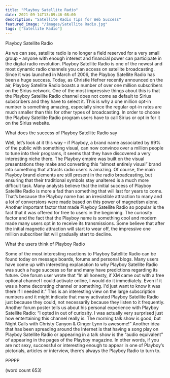```yaml
---
title: "Playboy Satellite Radio"
date: 2021-09-14T13:09:46-08:00
description: "Satellite Radio Tips for Web Success"
featured_image: "/images/Satellite Radio.jpg"
tags: ["Satellite Radio"]
---
```


Playboy Satellite Radio 

As we can see, satellite radio is no longer a field reserved for a very small group – anyone with enough interest and financial power can participate in the digital radio revolution. Playboy Satellite Radio is one of the newest and most dynamic radio channels you can access on satellite broadcasting. Since it was launched in March of 2006, the Playboy Satellite Radio has been a huge success. Today, as Christie Hefner recently announced on the air, Playboy Satellite Radio boasts a number of over one million subscribers on the Sirius network. One of the most impressive things about this is that the Playboy Satellite Radio channel does not come as default to Sirius subscribers and they have to select it. This is why a one million opt-in number is something amazing, especially since the regular opt-in rates are much smaller than this for other types of broadcasting. In order to choose the Playboy Satellite Radio program users have to call Sirius or opt in for it on the Sirius website. 

What does the success of Playboy Satellite Radio say

Well, let’s look at it this way – if Playboy, a brand name associated by 99% of the public with something visual, can now convince over a million people to tune into their programs, it seems that they have discovered a very interesting niche there. The Playboy empire was built on the visual presentations they make and converting this “almost entirely visual” brand into something that attracts radio users is amazing. Of course, the main Playboy brand elements are still present in the radio broadcasting, but ensuring that their traditional symbols stay unaltered is a much more difficult task. Many analysts believe that the initial success of Playboy Satellite Radio is more a fad than something that will last for years to come. That’s because the Playboy name has an irresistible attraction to many and a lot of conversions were made based on this power of magnetism alone. Another important factor that made Playboy Satellite Radio so popular is the fact that it was offered for free to users in the beginning. The curiosity factor and the fact that the Playboy name is something cool and modern made many users opt in to receive its transmissions. Some believe that after the initial magnetic attraction will start to wear off, the impressive one million subscriber list will gradually start to decline.   

What the users think of Playboy Radio

Some of the most interesting reactions to Playboy Satellite Radio can be found today on message boards, forums and personal blogs. Many users have come up with interesting explanation to why Playboy Satellite Radio was such a huge success so far and many have predictions regarding its future. One forum user wrote that “In all honesty, if XM came out with a free optional channel I could activate online, I would do it immediately. Even if it was a home decorating channel or something. I'd just want to know it was there if I needed it.” This is an interesting view on the large subscription numbers and it might indicate that many activated Playboy Satellite Radio just because they could, not necessarily because they listen to it frequently. Another forum poster tells us about his personal experience with Playboy Satellite Radio: “I opted in out of curiosity. I was actually very surprised just how entertaining this channel really is. The morning talk show is good, but Night Calls with Christy Canyon & Ginger Lynn is awesome!” Another idea that has been spreading around the Internet is that having a song play on Playboy Satellite Radio or appearing in a talk show is the “audio equivalent” of appearing in the pages of the Playboy magazine. In other words, if you are not sexy, successful or interesting enough to appear in one of Playboy’s pictorials, articles or interview, there’s always the Playboy Radio to turn to. 

PPPPP

(word count 653)

